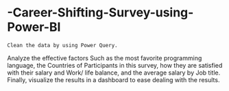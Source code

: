 # -Career-Shifting-Survey-using-Power-BI
	Clean the data by using Power Query.
Analyze the effective factors Such as the most favorite programming language, the Countries of Participants in this survey, how they are satisfied with their salary and Work/ life balance, and the average salary by Job title.
	Finally, visualize the results in a dashboard to ease dealing with the results.
